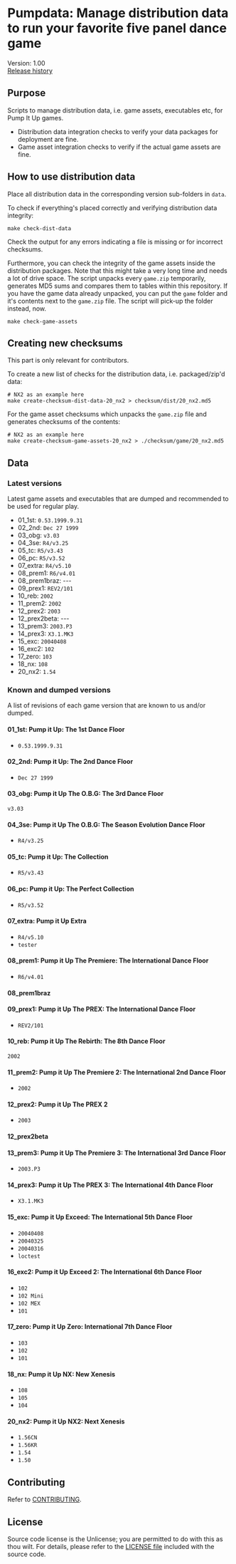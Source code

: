 # Pumpdata: Manage distribution data to run your favorite five panel dance game

Version: 1.00</br>
[Release history](CHANGELOG.md)

## Purpose

Scripts to manage distribution data, i.e. game assets, executables etc, for Pump It Up games.

* Distribution data integration checks to verify your data packages for deployment are fine.
* Game asset integration checks to verify if the actual game assets are fine.

## How to use distribution data

Place all distribution data in the corresponding version sub-folders in `data`.

To check if everything's placed correctly and verifying distribution data integrity:

```shell script
make check-dist-data
```

Check the output for any errors indicating a file is missing or for incorrect checksums.

Furthermore, you can check the integrity of the game assets inside the distribution packages. Note that this might
take a very long time and needs a lot of drive space. The script unpacks every `game.zip` temporarily, generates MD5
sums and compares them to tables within this repository. If you have the game data already unpacked, you can put the
`game` folder and it's contents next to the `game.zip` file. The script will pick-up the folder instead, now.

```shell script
make check-game-assets
```

## Creating new checksums

This part is only relevant for contributors.

To create a new list of checks for the distribution data, i.e. packaged/zip'd data:

```shell script
# NX2 as an example here
make create-checksum-dist-data-20_nx2 > checksum/dist/20_nx2.md5
```

For the game asset checksums which unpacks the `game.zip` file and generates checksums of the contents:

```shell script
# NX2 as an example here
make create-checksum-game-assets-20_nx2 > ./checksum/game/20_nx2.md5
```

## Data

### Latest versions

Latest game assets and executables that are dumped and recommended to be used for regular play.

* 01_1st: `0.53.1999.9.31`
* 02_2nd: `Dec 27 1999`
* 03_obg: `v3.03`
* 04_3se: `R4/v3.25`
* 05_tc: `R5/v3.43`
* 06_pc: `R5/v3.52`
* 07_extra: `R4/v5.10`
* 08_prem1: `R6/v4.01`
* 08_prem1braz: ---
* 09_prex1: `REV2/101`
* 10_reb: `2002`
* 11_prem2: `2002`
* 12_prex2: `2003`
* 12_prex2beta: ---
* 13_prem3: `2003.P3`
* 14_prex3: `X3.1.MK3`
* 15_exc: `20040408`
* 16_exc2: `102`
* 17_zero: `103`
* 18_nx: `108`
* 20_nx2: `1.54`

### Known and dumped versions

A list of revisions of each game version that are known to us and/or dumped.

#### 01_1st: Pump it Up: The 1st Dance Floor

* `0.53.1999.9.31`

#### 02_2nd: Pump it Up: The 2nd Dance Floor

* `Dec 27 1999`

#### 03_obg: Pump it Up The O.B.G: The 3rd Dance Floor

`v3.03`

#### 04_3se: Pump it Up The O.B.G: The Season Evolution Dance Floor

* `R4/v3.25`

#### 05_tc: Pump it Up: The Collection

* `R5/v3.43`

#### 06_pc: Pump it Up: The Perfect Collection

* `R5/v3.52`

#### 07_extra: Pump it Up Extra

* `R4/v5.10`
* `tester`
 
#### 08_prem1: Pump it Up The Premiere: The International Dance Floor

* `R6/v4.01`

#### 08_prem1braz


#### 09_prex1: Pump it Up The PREX: The International Dance Floor

* `REV2/101`

#### 10_reb: Pump it Up The Rebirth: The 8th Dance Floor

`2002`

#### 11_prem2: Pump it Up The Premiere 2: The International 2nd Dance Floor

* `2002`

#### 12_prex2: Pump it Up The PREX 2

* `2003`

#### 12_prex2beta


#### 13_prem3: Pump it Up The Premiere 3: The International 3rd Dance Floor

* `2003.P3`

#### 14_prex3: Pump it Up The PREX 3: The International 4th Dance Floor

* `X3.1.MK3`

#### 15_exc: Pump it Up Exceed: The International 5th Dance Floor

* `20040408`
* `20040325`
* `20040316`
* `loctest`

#### 16_exc2: Pump it Up Exceed 2: The International 6th Dance Floor

* `102`
* `102 Mini`
* `102 MEX`
* `101`

#### 17_zero: Pump it Up Zero: International 7th Dance Floor

* `103`
* `102`
* `101`

#### 18_nx: Pump it Up NX: New Xenesis

* `108`
* `105`
* `104`

#### 20_nx2: Pump it Up NX2: Next Xenesis

* `1.56CN`
* `1.56KR`
* `1.54`
* `1.50`

## Contributing

Refer to [CONTRIBUTING](CONTRIBUTING.md).

## License

Source code license is the Unlicense; you are permitted to do with this as thou
wilt. For details, please refer to the [LICENSE file](LICENSE) included with the
source code.